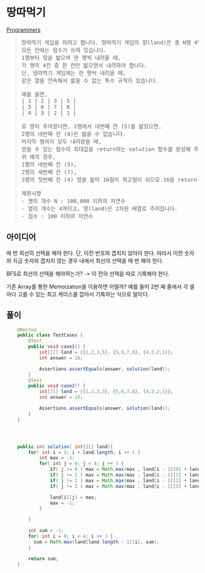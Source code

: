 # 땅따먹기

[Programmers](https://school.programmers.co.kr/learn/courses/30/lessons/12913)

> <pre>
> 땅따먹기 게임을 하려고 합니다. 땅따먹기 게임의 땅(land)은 총 N행 4열로 이루어져 있고,
> 모든 칸에는 점수가 쓰여 있습니다.
> 1행부터 땅을 밟으며 한 행씩 내려올 때,
> 각 행의 4칸 중 한 칸만 밟으면서 내려와야 합니다.
> 단, 땅따먹기 게임에는 한 행씩 내려올 때,
> 같은 열을 연속해서 밟을 수 없는 특수 규칙이 있습니다.
> 
> 예를 들면,
> | 1 | 2 | 3 | 5 |
> | 5 | 6 | 7 | 8 |
> | 4 | 3 | 2 | 1 |
> 
> 로 땅이 주어졌다면, 1행에서 네번째 칸 (5)를 밟았으면,
> 2행의 네번째 칸 (8)은 밟을 수 없습니다.
> 마지막 행까지 모두 내려왔을 때,
> 얻을 수 있는 점수의 최대값을 return하는 solution 함수를 완성해 주세요.
> 위 예의 경우,
> 1행의 네번째 칸 (5),
> 2행의 세번째 칸 (7),
> 3행의 첫번째 칸 (4) 땅을 밟아 16점이 최고점이 되므로 16을 return 하면 됩니다.
> 
> 제한사항
> - 행의 개수 N : 100,000 이하의 자연수
> - 열의 개수는 4개이고, 땅(land)은 2차원 배열로 주어집니다.
> - 점수 : 100 이하의 자연수
> </pre>

## 아이디어
매 번 최선의 선택을 해야 한다. 단, 이전 번호와 겹치지 않아야 한다. 따라서 이전 숫자와 지금 숫자와 
겹치지 않는 경우 내에서 최선의 선택을 매 번 해야 한다.

BFS로 최선의 선택을 해야하는가? -> 이 전의 선택을 따로 기록해야 한다.

기존 Array를 통한 Memoization을 이용하면 어떨까? 예를 들어 2번 째 줄에서 각 셀마다
고를 수 있는 최고 케이스를 잡아서 기록하는 식으로 말이다.


##  풀이

```java
    @Nested
    public class TestCases {
        @Test
        public void case1() {
            int[][] land = {{1,2,3,5}, {5,6,7,8}, {4,3,2,1}};
            int answer = 16;

            Assertions.assertEquals(answer, solution(land));
        }
        @Test
        public void case2() {
            int[][] land = {{1,2,3,3}, {5,6,7,8}, {4,3,2,1}};
            int answer = 15;

            Assertions.assertEquals(answer, solution(land));
        }
    }




    public int solution( int[][] land){
        for( int i = 1; i < land.length; i ++ ) {
            int max = -1;
            for( int j = 0; j < 4; j ++ ) {
                if( j != 0 ) max = Math.max(max , land[i - 1][0] + land[i][j]);
                if( j != 1 ) max = Math.max(max , land[i - 1][1] + land[i][j]);
                if( j != 2 ) max = Math.max(max , land[i - 1][2] + land[i][j]);
                if( j != 3 ) max = Math.max(max , land[i - 1][3] + land[i][j]);

                land[i][j] = max;
                max = -1;
            }

        }

        int sum = -1;
        for( int i = 0; i < 4; i ++ ) {
          sum = Math.max(land[land.length - 1][i], sum);
        }

        return sum;
    }
```